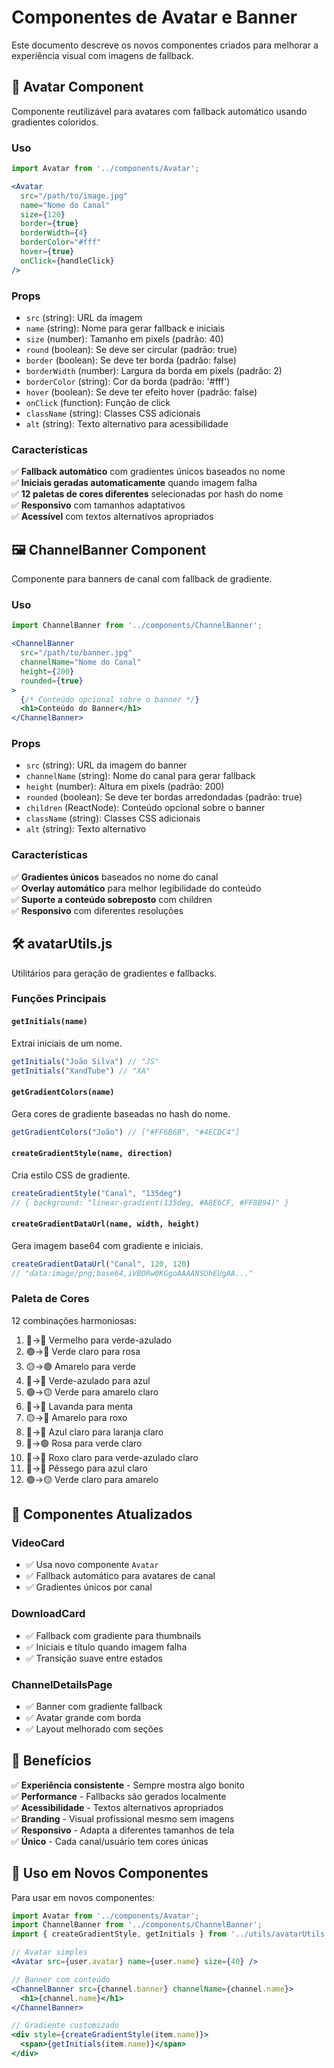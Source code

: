 # Componentes de Avatar e Banner

Este documento descreve os novos componentes criados para melhorar a experiência visual com imagens de fallback.

## 🎨 Avatar Component

Componente reutilizável para avatares com fallback automático usando gradientes coloridos.

### Uso

```jsx
import Avatar from '../components/Avatar';

<Avatar
  src="/path/to/image.jpg"
  name="Nome do Canal"
  size={120}
  border={true}
  borderWidth={4}
  borderColor="#fff"
  hover={true}
  onClick={handleClick}
/>
```

### Props

- `src` (string): URL da imagem
- `name` (string): Nome para gerar fallback e iniciais
- `size` (number): Tamanho em pixels (padrão: 40)
- `round` (boolean): Se deve ser circular (padrão: true)
- `border` (boolean): Se deve ter borda (padrão: false)
- `borderWidth` (number): Largura da borda em pixels (padrão: 2)
- `borderColor` (string): Cor da borda (padrão: '#fff')
- `hover` (boolean): Se deve ter efeito hover (padrão: false)
- `onClick` (function): Função de click
- `className` (string): Classes CSS adicionais
- `alt` (string): Texto alternativo para acessibilidade

### Características

✅ **Fallback automático** com gradientes únicos baseados no nome  
✅ **Iniciais geradas automaticamente** quando imagem falha  
✅ **12 paletas de cores diferentes** selecionadas por hash do nome  
✅ **Responsivo** com tamanhos adaptativos  
✅ **Acessível** com textos alternativos apropriados  

## 🖼️ ChannelBanner Component

Componente para banners de canal com fallback de gradiente.

### Uso

```jsx
import ChannelBanner from '../components/ChannelBanner';

<ChannelBanner
  src="/path/to/banner.jpg"
  channelName="Nome do Canal"
  height={200}
  rounded={true}
>
  {/* Conteúdo opcional sobre o banner */}
  <h1>Conteúdo do Banner</h1>
</ChannelBanner>
```

### Props

- `src` (string): URL da imagem do banner
- `channelName` (string): Nome do canal para gerar fallback
- `height` (number): Altura em pixels (padrão: 200)
- `rounded` (boolean): Se deve ter bordas arredondadas (padrão: true)
- `children` (ReactNode): Conteúdo opcional sobre o banner
- `className` (string): Classes CSS adicionais
- `alt` (string): Texto alternativo

### Características

✅ **Gradientes únicos** baseados no nome do canal  
✅ **Overlay automático** para melhor legibilidade do conteúdo  
✅ **Suporte a conteúdo sobreposto** com children  
✅ **Responsivo** com diferentes resoluções  

## 🛠️ avatarUtils.js

Utilitários para geração de gradientes e fallbacks.

### Funções Principais

#### `getInitials(name)`
Extrai iniciais de um nome.
```jsx
getInitials("João Silva") // "JS"
getInitials("XandTube") // "XA"
```

#### `getGradientColors(name)`
Gera cores de gradiente baseadas no hash do nome.
```jsx
getGradientColors("João") // ["#FF6B6B", "#4ECDC4"]
```

#### `createGradientStyle(name, direction)`
Cria estilo CSS de gradiente.
```jsx
createGradientStyle("Canal", "135deg")
// { background: "linear-gradient(135deg, #A8E6CF, #FF8B94)" }
```

#### `createGradientDataUrl(name, width, height)`
Gera imagem base64 com gradiente e iniciais.
```jsx
createGradientDataUrl("Canal", 120, 120)
// "data:image/png;base64,iVBORw0KGgoAAAANSUhEUgAA..."
```

### Paleta de Cores

12 combinações harmoniosas:
1. 🔴→🔵 Vermelho para verde-azulado
2. 🟢→🌸 Verde claro para rosa  
3. 🟡→🟢 Amarelo para verde
4. 🔵→💙 Verde-azulado para azul
5. 🟢→🟡 Verde para amarelo claro
6. 💜→🌿 Lavanda para menta
7. 🟡→💜 Amarelo para roxo
8. 💙→🧡 Azul claro para laranja claro
9. 🌸→🟢 Rosa para verde claro
10. 💜→🌊 Roxo claro para verde-azulado claro
11. 🍑→💙 Pêssego para azul claro
12. 🟢→🟡 Verde claro para amarelo

## 🔄 Componentes Atualizados

### VideoCard
- ✅ Usa novo componente `Avatar` 
- ✅ Fallback automático para avatares de canal
- ✅ Gradientes únicos por canal

### DownloadCard  
- ✅ Fallback com gradiente para thumbnails
- ✅ Iniciais e título quando imagem falha
- ✅ Transição suave entre estados

### ChannelDetailsPage
- ✅ Banner com gradiente fallback
- ✅ Avatar grande com borda
- ✅ Layout melhorado com seções

## 🎯 Benefícios

✅ **Experiência consistente** - Sempre mostra algo bonito  
✅ **Performance** - Fallbacks são gerados localmente  
✅ **Acessibilidade** - Textos alternativos apropriados  
✅ **Branding** - Visual profissional mesmo sem imagens  
✅ **Responsivo** - Adapta a diferentes tamanhos de tela  
✅ **Único** - Cada canal/usuário tem cores únicas  

## 🚀 Uso em Novos Componentes

Para usar em novos componentes:

```jsx
import Avatar from '../components/Avatar';
import ChannelBanner from '../components/ChannelBanner';
import { createGradientStyle, getInitials } from '../utils/avatarUtils';

// Avatar simples
<Avatar src={user.avatar} name={user.name} size={40} />

// Banner com conteúdo
<ChannelBanner src={channel.banner} channelName={channel.name}>
  <h1>{channel.name}</h1>
</ChannelBanner>

// Gradiente customizado
<div style={createGradientStyle(item.name)}>
  <span>{getInitials(item.name)}</span>
</div>
```
